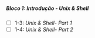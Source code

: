 ##### Bloco 1: Introdução - Unix & Shell
- [ ] 1-3: _Unix & Shell- Part 1_
- [ ] 1-4: _Unix & Shell- Part 2_
